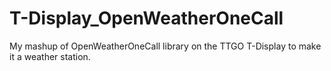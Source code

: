 # T-Display_OpenWeatherOneCall
My mashup of OpenWeatherOneCall library on the TTGO T-Display to make it a weather station.

